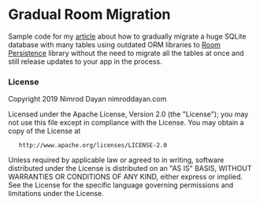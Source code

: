 # Gradual Room Migration

Sample code for my [article](https://goo.gl/Abv7Pq) about how to gradually migrate a huge SQLite database with many
tables using outdated ORM libraries to [Room Persistence](https://developer.android.com/topic/libraries/architecture/room)
 library without the need to migrate all the tables at once and still release updates to your app in the process.

### License

Copyright 2019 Nimrod Dayan nimroddayan.com

   Licensed under the Apache License, Version 2.0 (the "License");
   you may not use this file except in compliance with the License.
   You may obtain a copy of the License at

       http://www.apache.org/licenses/LICENSE-2.0

   Unless required by applicable law or agreed to in writing, software
   distributed under the License is distributed on an "AS IS" BASIS,
   WITHOUT WARRANTIES OR CONDITIONS OF ANY KIND, either express or implied.
   See the License for the specific language governing permissions and
   limitations under the License.
